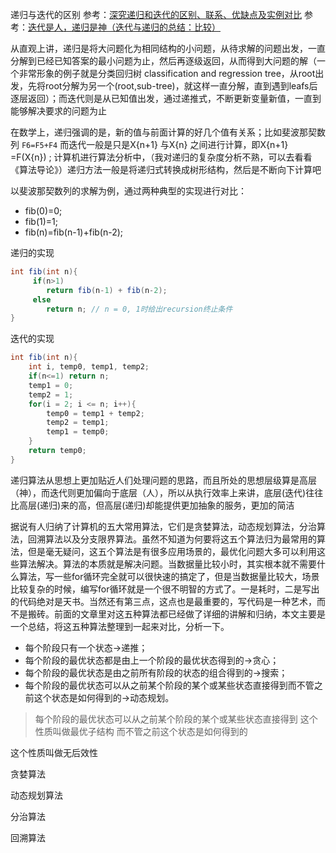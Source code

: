 递归与迭代的区别
参考：[深究递归和迭代的区别、联系、优缺点及实例对比](http://blog.csdn.net/laoyang360/article/details/7855860)
参考：[迭代是人，递归是神（迭代与递归的总结：比较）](http://blog.csdn.net/lg1259156776/article/details/46849809)

从直观上讲，递归是将大问题化为相同结构的小问题，从待求解的问题出发，一直分解到已经已知答案的最小问题为止，然后再逐级返回，从而得到大问题的解（一个非常形象的例子就是分类回归树 classification and regression tree，从root出发，先将root分解为另一个(root,sub-tree)，就这样一直分解，直到遇到leafs后逐层返回）；而迭代则是从已知值出发，通过递推式，不断更新变量新值，一直到能够解决要求的问题为止

在数学上，递归强调的是，新的值与前面计算的好几个值有关系；比如斐波那契数列
`F6=F5+F4`
而迭代一般是只是X{n+1} 与X{n} 之间进行计算，即X{n+1} =F(X{n}) ;
计算机进行算法分析中，（我对递归的复杂度分析不熟，可以去看看《算法导论》）递归方法一般是将递归式转换成树形结构，然后是不断向下计算吧

以斐波那契数列的求解为例，通过两种典型的实现进行对比：
- fib(0)=0;
- fib(1)=1;
- fib(n)=fib(n-1)+fib(n-2);

递归的实现
```java
int fib(int n){
     if(n>1)
        return fib(n-1) + fib(n-2);
     else
        return n; // n = 0, 1时给出recursion终止条件
}
```
迭代的实现
```java
int fib(int n){
    int i, temp0, temp1, temp2;
    if(n<=1) return n;
    temp1 = 0;
    temp2 = 1;
    for(i = 2; i <= n; i++){
        temp0 = temp1 + temp2;
        temp2 = temp1;
        temp1 = temp0;
    }
    return temp0;
}
```
递归算法从思想上更加贴近人们处理问题的思路，而且所处的思想层级算是高层（神），而迭代则更加偏向于底层（人），所以从执行效率上来讲，底层(迭代)往往比高层(递归)来的高，但高层(递归)却能提供更加抽象的服务，更加的简洁

据说有人归纳了计算机的五大常用算法，它们是贪婪算法，动态规划算法，分治算法，回溯算法以及分支限界算法。虽然不知道为何要将这五个算法归为最常用的算法，但是毫无疑问，这五个算法是有很多应用场景的，最优化问题大多可以利用这些算法解决。算法的本质就是解决问题。当数据量比较小时，其实根本就不需要什么算法，写一些for循环完全就可以很快速的搞定了，但是当数据量比较大，场景比较复杂的时候，编写for循环就是一个很不明智的方式了。一是耗时，二是写出的代码绝对是天书。当然还有第三点，这点也是最重要的，写代码是一种艺术，而不是搬砖。前面的文章里对这五种算法都已经做了详细的讲解和归纳，本文主要是一个总结，将这五种算法整理到一起来对比，分析一下。

- 每个阶段只有一个状态->递推；
- 每个阶段的最优状态都是由上一个阶段的最优状态得到的->贪心；
- 每个阶段的最优状态是由之前所有阶段的状态的组合得到的->搜索；
- 每个阶段的最优状态可以从之前某个阶段的某个或某些状态直接得到而不管之前这个状态是如何得到的->动态规划。
> 每个阶段的最优状态可以从之前某个阶段的某个或某些状态直接得到
这个性质叫做最优子结构
> 而不管之前这个状态是如何得到的

这个性质叫做无后效性



贪婪算法

动态规划算法

分治算法

回溯算法
